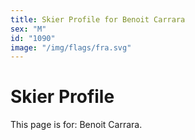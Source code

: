 ```yaml
---
title: Skier Profile for Benoit Carrara
sex: "M"
id: "1090"
image: "/img/flags/fra.svg" 
---
```


# Skier Profile

This page is for: Benoit Carrara.
    